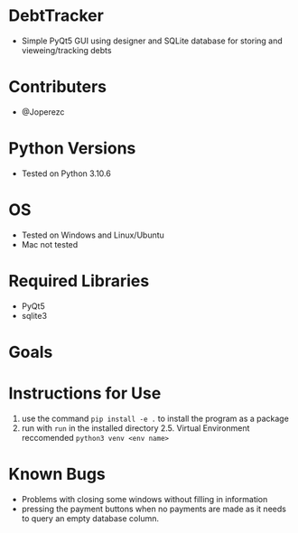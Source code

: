 # DebtTracker
* Simple PyQt5 GUI using designer and SQLite database for storing and vieweing/tracking
  debts

# Contributers
* @Joperezc

# Python Versions
* Tested on Python 3.10.6

# OS
* Tested on Windows and Linux/Ubuntu
* Mac not tested

# Required Libraries
* PyQt5
* sqlite3

# Goals



# Instructions for Use
1. use the command ```pip install -e .``` to install
   the program as a package
2. run with ```run``` in the installed directory
2.5. Virtual Environment reccomended ```python3 venv <env name>```
    
# Known Bugs
* Problems with closing some windows without filling in information
* pressing the payment buttons when no payments are made as it needs to
  query an empty database column.
